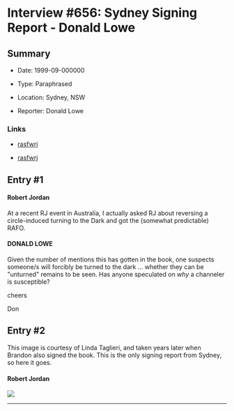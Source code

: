 # Interview #656: Sydney Signing Report - Donald Lowe

## Summary

- Date: 1999-09-000000

- Type: Paraphrased

- Location: Sydney, NSW

- Reporter: Donald Lowe

### Links

- [rasfwrj](http://groups.gahttp://groups.google.com/group/rec.arts.sf.written.robert-jordan/msg/2493d8c5a85e3e4eoogle.com/group/rec.arts.sf.written.robert-jordan/msg/c8e3634099199390)

- [rasfwrj](http://groups.google.com/group/rec.arts.sf.written.robert-jordan/browse_thread/thread/40a39a6691dbbe00/c8e3634099199390?lnk=gst&q=#c8e3634099199390)


## Entry #1

#### Robert Jordan

At a recent RJ event in Australia, I actually asked RJ about reversing a circle-induced turning to the Dark and got the (somewhat predictable) RAFO.

#### DONALD LOWE

Given the number of mentions this has gotten in the book, one suspects someone/s will forcibly be turned to the dark ... whether they can be
"unturned" remains to be seen. Has anyone speculated on
*why*
a channeler is susceptible?

cheers
  
Don

## Entry #2

This image is courtesy of Linda Taglieri, and taken years later when Brandon also signed the book. This is the only signing report from Sydney, so here it goes.

#### Robert Jordan

![](http://1.bp.blogspot.com/-MocEJYgqwNs/T408C2LWP_I/AAAAAAAACkQ/miD8m3koZ4A/s1600/RJ%2527s%2Bentry%2Bin%2BGalaxy%2Bguestbook%2B2.jpg)


---

